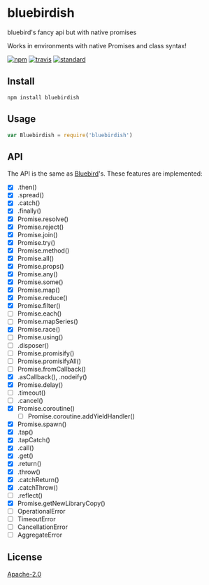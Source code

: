 # bluebirdish

bluebird's fancy api but with native promises

Works in environments with native Promises and class syntax!

[![npm][npm-image]][npm-url]
[![travis][travis-image]][travis-url]
[![standard][standard-image]][standard-url]

[npm-image]: https://img.shields.io/npm/v/bluebirdish.svg?style=flat-square
[npm-url]: https://www.npmjs.com/package/bluebirdish
[travis-image]: https://img.shields.io/travis/goto-bus-stop/bluebirdish.svg?style=flat-square
[travis-url]: https://travis-ci.org/goto-bus-stop/bluebirdish
[standard-image]: https://img.shields.io/badge/code%20style-standard-brightgreen.svg?style=flat-square
[standard-url]: http://npm.im/standard

## Install

```
npm install bluebirdish
```

## Usage

```js
var Bluebirdish = require('bluebirdish')
```

## API

The API is the same as [Bluebird](http://bluebirdjs.com/docs/getting-started.html)'s. These features are implemented:

- [x] .then()
- [x] .spread()
- [x] .catch()
- [x] .finally()
- [x] Promise.resolve()
- [x] Promise.reject()
- [x] Promise.join()
- [x] Promise.try()
- [x] Promise.method()
- [x] Promise.all()
- [x] Promise.props()
- [x] Promise.any()
- [x] Promise.some()
- [x] Promise.map()
- [x] Promise.reduce()
- [x] Promise.filter()
- [ ] Promise.each()
- [ ] Promise.mapSeries()
- [x] Promise.race()
- [ ] Promise.using()
- [ ] .disposer()
- [ ] Promise.promisify()
- [ ] Promise.promisifyAll()
- [ ] Promise.fromCallback()
- [x] .asCallback(), .nodeify()
- [x] Promise.delay()
- [ ] .timeout()
- [ ] .cancel()
- [x] Promise.coroutine()
  - [ ] Promise.coroutine.addYieldHandler()
- [x] Promise.spawn()
- [x] .tap()
- [x] .tapCatch()
- [x] .call()
- [x] .get()
- [x] .return()
- [x] .throw()
- [x] .catchReturn()
- [x] .catchThrow()
- [ ] .reflect()
- [x] Promise.getNewLibraryCopy()
- [ ] OperationalError
- [ ] TimeoutError
- [ ] CancellationError
- [ ] AggregateError

## License

[Apache-2.0](LICENSE.md)
